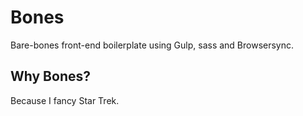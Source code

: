# Bones

Bare-bones front-end boilerplate using Gulp, sass and Browsersync.

## Why Bones?

Because I fancy Star Trek.
